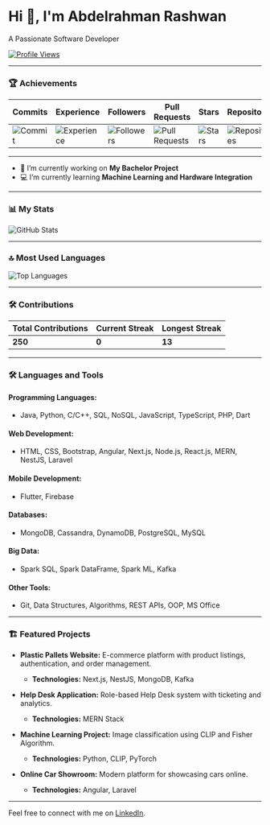 # Hi 👋, I'm Abdelrahman Rashwan
A Passionate Software Developer

[![Profile Views](https://komarev.com/ghpvc/?username=Abdelrahman2501&label=Profile%20views&color=0e75b6&style=flat)](https://github.com/Abdelrahman2501)

---

### 🏆 Achievements
| **Commits**   | **Experience**    | **Followers**     | **Pull Requests** | **Stars**       | **Repositories**   | **Issues**        | **Reviews**        |
|---------------|-------------------|-------------------|-------------------|-----------------|--------------------|-------------------|-------------------|
| ![Commit](https://img.shields.io/badge/-Hyper%20Committer-228B22) | ![Experience](https://img.shields.io/badge/-Intermediate%20Dev-ff6347) | ![Followers](https://img.shields.io/badge/-Many%20Friends-blueviolet) | ![Pull Requests](https://img.shields.io/badge/-Middle%20Puller-blue) | ![Stars](https://img.shields.io/badge/-First%20Star-yellow) | ![Repositories](https://img.shields.io/badge/-First%20Repository-orange) | ![Issues](https://img.shields.io/badge/-Unknown-lightgrey) | ![Reviews](https://img.shields.io/badge/-Unknown-lightgrey) |

---

- 🌱 I’m currently working on **My Bachelor Project**
- 💻 I’m currently learning **Machine Learning and Hardware Integration**

---

### 📊 My Stats
![GitHub Stats](https://github-readme-stats.vercel.app/api?username=Abdelrahman2501&show_icons=true&theme=radical)

---

### 🔝 Most Used Languages
![Top Languages](https://github-readme-stats.vercel.app/api/top-langs/?username=Abdelrahman2501&layout=compact&theme=radical)

---

### 🛠️ Contributions
| **Total Contributions** | **Current Streak** | **Longest Streak** |
|--------------------------|--------------------|--------------------|
| **250**                 | **0**             | **13**             |

---

### 🛠️ Languages and Tools
#### Programming Languages:
- Java, Python, C/C++, SQL, NoSQL, JavaScript, TypeScript, PHP, Dart

#### Web Development:
- HTML, CSS, Bootstrap, Angular, Next.js, Node.js, React.js, MERN, NestJS, Laravel

#### Mobile Development:
- Flutter, Firebase

#### Databases:
- MongoDB, Cassandra, DynamoDB, PostgreSQL, MySQL

#### Big Data:
- Spark SQL, Spark DataFrame, Spark ML, Kafka

#### Other Tools:
- Git, Data Structures, Algorithms, REST APIs, OOP, MS Office

---

### 🏗️ Featured Projects
- **Plastic Pallets Website:** E-commerce platform with product listings, authentication, and order management.
  - **Technologies:** Next.js, NestJS, MongoDB, Kafka

- **Help Desk Application:** Role-based Help Desk system with ticketing and analytics.
  - **Technologies:** MERN Stack

- **Machine Learning Project:** Image classification using CLIP and Fisher Algorithm.
  - **Technologies:** Python, CLIP, PyTorch

- **Online Car Showroom:** Modern platform for showcasing cars online.
  - **Technologies:** Angular, Laravel

---

Feel free to connect with me on [LinkedIn](https://linkedin.com/in/abdelrahman-rashwan).
